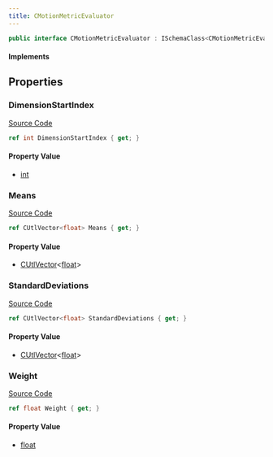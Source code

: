 ```yaml
---
title: CMotionMetricEvaluator
---
```


```csharp
public interface CMotionMetricEvaluator : ISchemaClass<CMotionMetricEvaluator>, ISchemaField, ISchemaClass, INativeHandle
```

#### Implements

## Properties

### DimensionStartIndex

[Source Code](https://github.com/swiftly-solution/swiftlys2/blob/main/managed/src/SwiftlyS2.Generated/Schemas/Interfaces/CMotionMetricEvaluator.cs#L23)

```csharp
ref int DimensionStartIndex { get; }
```

#### Property Value

- [int](https://learn.microsoft.com/dotnet/api/system.int32)

### Means

[Source Code](https://github.com/swiftly-solution/swiftlys2/blob/main/managed/src/SwiftlyS2.Generated/Schemas/Interfaces/CMotionMetricEvaluator.cs#L17)

```csharp
ref CUtlVector<float> Means { get; }
```

#### Property Value

- [CUtlVector](/docs/api/-1)<[float](https://learn.microsoft.com/dotnet/api/system.single)>

### StandardDeviations

[Source Code](https://github.com/swiftly-solution/swiftlys2/blob/main/managed/src/SwiftlyS2.Generated/Schemas/Interfaces/CMotionMetricEvaluator.cs#L19)

```csharp
ref CUtlVector<float> StandardDeviations { get; }
```

#### Property Value

- [CUtlVector](/docs/api/-1)<[float](https://learn.microsoft.com/dotnet/api/system.single)>

### Weight

[Source Code](https://github.com/swiftly-solution/swiftlys2/blob/main/managed/src/SwiftlyS2.Generated/Schemas/Interfaces/CMotionMetricEvaluator.cs#L21)

```csharp
ref float Weight { get; }
```

#### Property Value

- [float](https://learn.microsoft.com/dotnet/api/system.single)

